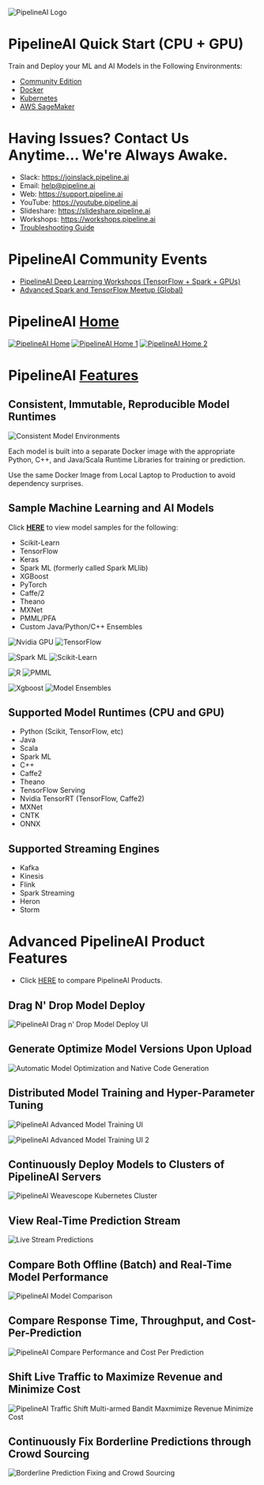 ![PipelineAI Logo](https://pipeline.ai/assets/img/logo/pipelineai-logo-150x150.png)

# PipelineAI Quick Start (CPU + GPU)
Train and Deploy your ML and AI Models in the Following Environments:
* [Community Edition](https://quickstart.pipeline.ai/community)
* [Docker](https://quickstart.pipeline.ai/docker)
* [Kubernetes](https://quickstart.pipeline.ai/kubernetes)
* [AWS SageMaker](https://quickstart.pipeline.ai/sagemaker)

# Having Issues?  Contact Us Anytime... We're Always Awake.
* Slack:  https://joinslack.pipeline.ai
* Email:  [help@pipeline.ai](mailto:help@pipeline.ai)
* Web:  https://support.pipeline.ai
* YouTube:  https://youtube.pipeline.ai
* Slideshare:  https://slideshare.pipeline.ai
* Workshops:  https://workshops.pipeline.ai
* [Troubleshooting Guide](/docs/troubleshooting)

# PipelineAI Community Events
* [PipelineAI Deep Learning Workshops (TensorFlow + Spark + GPUs)](https://www.eventbrite.com/d/worldwide/pipelineai/?mode=search)
* [Advanced Spark and TensorFlow Meetup (Global)](https://www.meetup.com/Advanced-Spark-and-TensorFlow-Meetup/)

# PipelineAI [Home](https://pipeline.ai)
[![PipelineAI Home](https://pipeline.ai/assets/img/pipelineai-home.png)](https://pipeline.ai)
[![PipelineAI Home 1](https://pipeline.ai/assets/img/pipelineai-home-1.png)](https://pipeline.ai)
[![PipelineAI Home 2](https://pipeline.ai/assets/img/pipelineai-home-2.png)](https://pipeline.ai)

# PipelineAI [Features](http://pipeline.ai/features)

## Consistent, Immutable, Reproducible Model Runtimes
![Consistent Model Environments](https://pipeline.ai/assets/img/docker-gobbles-ml.png)

Each model is built into a separate Docker image with the appropriate Python, C++, and Java/Scala Runtime Libraries for training or prediction.

Use the same Docker Image from Local Laptop to Production to avoid dependency surprises.

## Sample Machine Learning and AI Models
Click [**HERE**](https://github.com/PipelineAI/models/tree/master) to view model samples for the following:
* Scikit-Learn
* TensorFlow
* Keras
* Spark ML (formerly called Spark MLlib)
* XGBoost
* PyTorch
* Caffe/2
* Theano
* MXNet
* PMML/PFA
* Custom Java/Python/C++ Ensembles

![Nvidia GPU](https://pipeline.ai/assets/img/nvidia-cuda-338x181.png) ![TensorFlow](https://pipeline.ai/assets/img/tensorflow-logo-202x168.png) 

![Spark ML](https://pipeline.ai/assets/img/spark-logo-254x163.png) ![Scikit-Learn](https://pipeline.ai/assets/img/scikit-logo-277x150.png) 

![R](https://pipeline.ai/assets/img/r-logo-280x212.png) ![PMML](https://pipeline.ai/img/pmml-logo-210x96.png)

![Xgboost](https://pipeline.ai/assets/img/xgboost-logo-280x120.png) ![Model Ensembles](https://pipeline.ai/assets/img/ensemble-logo-285x125.png)

## Supported Model Runtimes (CPU and GPU)
* Python (Scikit, TensorFlow, etc)
* Java
* Scala
* Spark ML
* C++
* Caffe2
* Theano
* TensorFlow Serving
* Nvidia TensorRT (TensorFlow, Caffe2)
* MXNet
* CNTK
* ONNX

## Supported Streaming Engines
* Kafka
* Kinesis
* Flink
* Spark Streaming
* Heron
* Storm

# Advanced PipelineAI Product Features
* Click [HERE](https://pipeline.ai/products) to compare PipelineAI Products.

## Drag N' Drop Model Deploy
![PipelineAI Drag n' Drop Model Deploy UI](https://pipeline.ai/assets/img/drag-n-drop-tri-color.png)

## Generate Optimize Model Versions Upon Upload
![Automatic Model Optimization and Native Code Generation](https://pipeline.ai/assets/img/automatic-model-optimization-native-code-generation.png)

## Distributed Model Training and Hyper-Parameter Tuning
![PipelineAI Advanced Model Training UI](https://pipeline.ai/assets/img/pipelineai-train-compare-ui.png)

![PipelineAI Advanced Model Training UI 2](https://pipeline.ai/assets/img/pipelineai-train-compare-ui-2.png)

## Continuously Deploy Models to Clusters of PipelineAI Servers
![PipelineAI Weavescope Kubernetes Cluster](https://pipeline.ai/assets/img/weavescope-with-header.png)

## View Real-Time Prediction Stream
![Live Stream Predictions](https://pipeline.ai/assets/img/live-stream-predictions.png)

## Compare Both Offline (Batch) and Real-Time Model Performance
![PipelineAI Model Comparison](https://pipeline.ai/assets/img/dashboard-batch-and-realtime.png)

## Compare Response Time, Throughput, and Cost-Per-Prediction
![PipelineAI Compare Performance and Cost Per Prediction](https://pipeline.ai/assets/img/compare-cost-per-prediction.png)

## Shift Live Traffic to Maximize Revenue and Minimize Cost
![PipelineAI Traffic Shift Multi-armed Bandit Maxmimize Revenue Minimize Cost](https://pipeline.ai/assets/img/maximize-revenue-minimize-costs.png)

## Continuously Fix Borderline Predictions through Crowd Sourcing 
![Borderline Prediction Fixing and Crowd Sourcing](https://pipeline.ai/assets/img/fix-slack.png)

